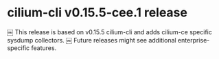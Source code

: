 # cilium-cli v0.15.5-cee.1 release
￼
This release is based on v0.15.5 cilium-cli and adds cilium-ce specific sysdump collectors.
￼
Future releases might see additional enterprise-specific features.
